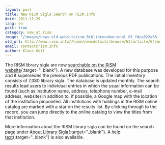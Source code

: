 ```yaml
---
layout: post
title: New RISM Sigla Search on RISM.info
date: 2011-11-29
lang: en
post: true
category: new_at_rism
image: "/images/news-old-website/csm_BibliotecaNacional_01_fdca822a68.jpg"
old_url: http://www.rism.info//home/newsdetails/browse/62/article/64/new-rism-sigla-search-on-risminfo.html
email: contact@rism.info
author: Klaus Keil
---
```


The RISM library sigla are now [searchable on the RISM website](http://www.rism.info/en/community/development/rism-sigla-catalogue.html){:target="_blank"}. A new database was developed for this purpose and it supersedes the previous PDF publications. The initial inventory consists of 7,080 library sigla. The database is updated monthly. The search results lead users to individual entries in which the usual information can be found (such as institution name, address, telephone number, e-mail address, website) in addition to, if possible, a Google map with the location of the institution pinpointed. All institutions with holdings in the RISM online catalog are marked with a star on the results list. By clicking through to the record, you can jump directly to the online catalog to view the titles from that institution.

More information about the RISM library sigla can be found on the search page under [About Library Sigla](/sigla/about-sigla.html){:target="_blank"}. A [help text](/sigla/help.html){:target="_blank"} is also available.